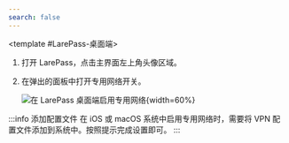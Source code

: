 ```yaml
---
search: false
---
```

<tabs>
<template #LarePass-移动端>
### LarePass 移动端
1. 打开 LarePass，进入**设置** > **账户**。
2. 打开专用网络开关。
   
   ![在 LarePass 移动端启用专用网络](/images/zh/manual/use-cases/vpn-mobile.png#bordered){width=45%}
</template>
<template #LarePass-桌面端>
1. 打开 LarePass，点击主界面左上角头像区域。
2. 在弹出的面板中打开专用网络开关。

   ![在 LarePass 桌面端启用专用网络](/images/zh/manual/use-cases/vpn-desktop.png#bordered){width=60%}
</template>
</tabs>

:::info 添加配置文件
在 iOS 或 macOS 系统中启用专用网络时，需要将 VPN 配置文件添加到系统中。按照提示完成设置即可。
:::
